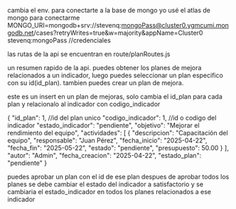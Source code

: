 cambia el env. para conectarte a la base de mongo
yo usé el atlas de mongo para conectarme 
MONGO_URI=mongodb+srv://stevenq:mongoPass@cluster0.ygmcumi.mongodb.net/cases?retryWrites=true&w=majority&appName=Cluster0
stevenq:mongoPass  //credenciales

las rutas de la api se encuentran en route/planRoutes.js

un resumen rapido de la api.
puedes obtener los planes de mejora relacionados a un indicador, luego puedes seleccionar un plan especifico con su id(id_plan).
tambien puedes crear un plan de mejora.

este es un insert en un plan de mejoras, solo cambia el id_plan para cada plan y relacionalo al indicador con codigo_indicador

{
  "id_plan": 1, //id del plan unico
  "codigo_indicador": 1,  //id o codigo del indicador
  "estado_indicador": "pendiente",
  "objetivo": "Mejorar el rendimiento del equipo",
  "actividades": [
    {
      "descripcion": "Capacitación del equipo",
      "responsable": "Juan Pérez",
      "fecha_inicio": "2025-04-22",
      "fecha_fin": "2025-05-22",
      "estado": "pendiente",
      "presupuesto": 50.00
    }
  ],
  "autor": "Admin",
  "fecha_creacion": "2025-04-22",
  "estado_plan": "pendiente"
}

puedes aprobar un plan con el id de ese plan
despues de aprobar todos los planes se debe cambiar el estado del indicador a satisfactorio y se cambiaria el estado_indicador en todos los planes relacionados a ese indicador
